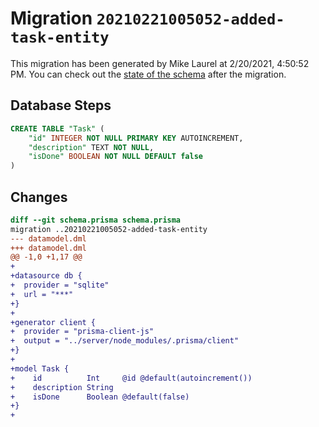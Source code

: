 # Migration `20210221005052-added-task-entity`

This migration has been generated by Mike Laurel at 2/20/2021, 4:50:52 PM.
You can check out the [state of the schema](./schema.prisma) after the migration.

## Database Steps

```sql
CREATE TABLE "Task" (
    "id" INTEGER NOT NULL PRIMARY KEY AUTOINCREMENT,
    "description" TEXT NOT NULL,
    "isDone" BOOLEAN NOT NULL DEFAULT false
)
```

## Changes

```diff
diff --git schema.prisma schema.prisma
migration ..20210221005052-added-task-entity
--- datamodel.dml
+++ datamodel.dml
@@ -1,0 +1,17 @@
+
+datasource db {
+  provider = "sqlite"
+  url = "***"
+}
+
+generator client {
+  provider = "prisma-client-js"
+  output = "../server/node_modules/.prisma/client"
+}
+
+model Task {
+    id          Int     @id @default(autoincrement())
+    description String
+    isDone      Boolean @default(false)
+}
+
```


